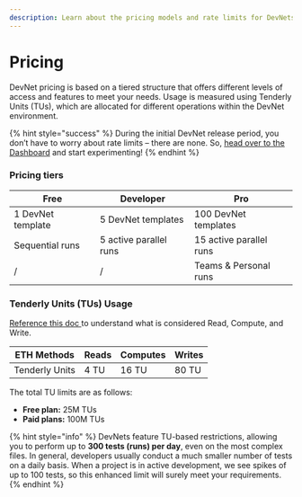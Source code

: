 ```yaml
---
description: Learn about the pricing models and rate limits for DevNets.
---
```


# Pricing

DevNet pricing is based on a tiered structure that offers different levels of access and features to meet your needs. Usage is measured using Tenderly Units (TUs), which are allocated for different operations within the DevNet environment.

{% hint style="success" %}
During the initial DevNet release period, you don’t have to worry about rate limits – there are none. So, [head over to the Dashboard](https://dashboard.tenderly.co/register?redirectTo=devnets) and start experimenting!
{% endhint %}

### **Pricing tiers**

| Free              | Developer              | Pro                     |
| ----------------- | ---------------------- | ----------------------- |
| 1 DevNet template | 5 DevNet templates     | 100 DevNet templates    |
| Sequential runs   | 5 active parallel runs | 15 active parallel runs |
| /                 | /                      | Teams & Personal runs   |

### **Tenderly Units (TUs) Usage**

[Reference this doc ](https://docs.tenderly.co/web3-gateway/pricing)to understand what is considered Read, Compute, and Write.

| ETH Methods    | Reads | Computes | Writes |
| -------------- | ----- | -------- | ------ |
| Tenderly Units | 4 TU  | 16 TU    | 80 TU  |

The total TU limits are as follows:

* **Free plan:** 25M TUs
* **Paid plans:** 100M TUs

{% hint style="info" %}
DevNets feature TU-based restrictions, allowing you to perform up to **300 tests (runs) per day**, even on the most complex files. In general, developers usually conduct a much smaller number of tests on a daily basis. When a project is in active development, we see spikes of up to 100 tests, so this enhanced limit will surely meet your requirements.
{% endhint %}
